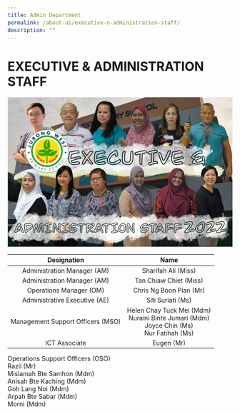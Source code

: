 ```yaml
---
title: Admin Department
permalink: /about-us/executive-n-administration-staff/
description: ""
---
```

# EXECUTIVE & ADMINISTRATION STAFF
![EAS](/images/EAS2022.jpg)


|             Designation            |                                                                Name                                                               |
|:----------------------------------:|:---------------------------------------------------------------------------------------------------------------------------------:|
|     Administration Manager (AM)    |                                                        Sharifah Ali (Miss)                                                        |
|     Administration Manager (AM)    |                                                      Tan Chiaw Chiet (Miss)                                                       |
|       Operations Manager (OM)      |                                                       Chris Ng Boon Pian (Mr)                                                     |
|    Administrative Executive (AE)   |                                                         Siti Suriati (Ms)                                                         |
|  Management Support Officers (MSO) |                   Helen Chay Tuck Mei (Mdm)<br>Nuraini Binte Jumari (Mdm)<br>Joyce Chin (Ms)<br>Nur Fatihah (Ms)                  |
|            ICT Associate           |                                                             Eugen (Mr)                                                            |

Operations Support Officers (OSO)  
Razli (Mr)<br>Mislamah Bte Samhon (Mdm)<br>Anisah Bte Kaching (Mdm)<br>Goh Lang Noi (Mdm)<br>Arpah Bte Sabar (Mdm)<br>Morni (Mdm)
